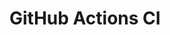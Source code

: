 # GitHub Actions CI














































































































































































































































































































































































































































































































































































































































































































































































































































































































































































































































































































































































































































































































































































































































































































































































































































































































































































































































































































































































































































































































































































































































































































































































































































































































































































































































































































































































































































































































































































































































































































